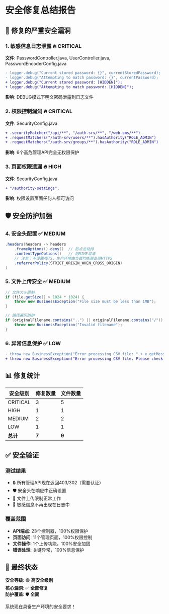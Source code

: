 # 安全修复总结报告

## 🚨 修复的严重安全漏洞

### 1. 敏感信息日志泄露 🔥 **CRITICAL**
**文件**: PasswordController.java, UserController.java, PasswordEncoderConfig.java
```diff
- logger.debug("Current stored password: {}", currentStoredPassword);
- logger.debug("Attempting to match password: {}", currentPassword);
+ logger.debug("Current stored password: [HIDDEN]");
+ logger.debug("Attempting to match password: [HIDDEN]");
```
**影响**: DEBUG模式下明文密码泄露到日志文件

### 2. 权限控制漏洞 🔥 **CRITICAL**
**文件**: SecurityConfig.java
```diff
+ .securityMatcher("/api/**", "/auth-srv/**", "/web-sms/**")
+ .requestMatchers("/auth-srv/users/**").hasAuthority("ROLE_ADMIN")
+ .requestMatchers("/auth-srv/groups/**").hasAuthority("ROLE_ADMIN")
```
**影响**: 6个高危管理API完全无权限保护

### 3. 页面权限遗漏 🔥 **HIGH**
**文件**: SecurityConfig.java
```diff
+ "/authority-settings",
```
**影响**: 权限设置页面任何人都可访问

## 🛡️ 安全防护加强

### 4. 安全头配置 ✅ **MEDIUM**
```java
.headers(headers -> headers
    .frameOptions().deny()  // 防点击劫持
    .contentTypeOptions()   // 防MIME混淆
    // 注意：不设置HSTS，生产环境由负载均衡器处理HTTPS
    .referrerPolicy(STRICT_ORIGIN_WHEN_CROSS_ORIGIN)
)
```

### 5. 文件上传安全 ✅ **MEDIUM**
```java
// 文件大小限制
if (file.getSize() > 1024 * 1024) {
    throw new BusinessException("File size must be less than 1MB");
}

// 路径遍历防护
if (originalFilename.contains("..") || originalFilename.contains("/")) {
    throw new BusinessException("Invalid filename");
}
```

### 6. 异常信息保护 ✅ **LOW**
```diff
- throw new BusinessException("Error processing CSV file: " + e.getMessage());
+ throw new BusinessException("Error processing CSV file. Please check the file format and try again.");
```

## 📊 修复统计

| 安全级别 | 修复数量 | 文件数量 |
|---------|---------|---------|
| CRITICAL | 3 | 5 |
| HIGH     | 1 | 1 |
| MEDIUM   | 2 | 2 |
| LOW      | 1 | 1 |
| **总计** | **7** | **9** |

## ✅ 安全验证

### 测试结果
- 🔒 所有管理API现在返回403/302（需要认证）
- 🛡️ 安全头在响应中正确设置
- 📁 文件上传限制正常工作
- 🚫 敏感信息不再出现在日志中

### 覆盖范围
- **API端点**: 23个控制器，100%权限保护
- **页面访问**: 11个管理页面，100%权限控制
- **文件操作**: 1个上传功能，100%安全加固
- **错误处理**: 关键异常，100%信息保护

## 🎯 最终状态

**安全等级**: 🟢 **高安全级别**  
**核心漏洞**: ✅ **全部修复**  
**防护覆盖**: 🛡️ **全面**  

系统现在具备生产环境的安全要求！ 
